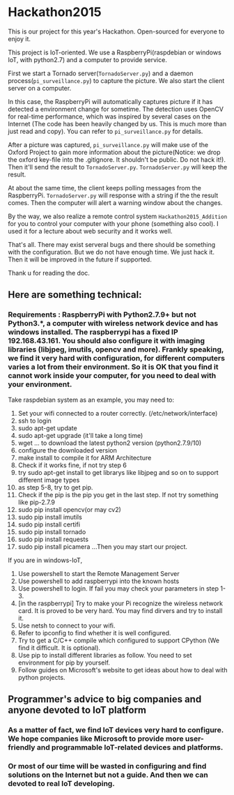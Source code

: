 # Hackathon2015


This is our project for this year's Hackathon. Open-sourced for everyone to enjoy it.

This project is IoT-oriented. We use a RaspberryPi(raspdebian or windows IoT, with python2.7) and a computer to provide service.

First we start a Tornado server(`TornadoServer.py`) and a daemon process(`pi_surveillance.py`) to capture the picture. We also start the client server on a computer.

In this case, the RaspberryPi will automatically captures picture if it has detected a environment change for sometime. The detection uses OpenCV for real-time performance, which was inspired by several cases on the Internet (The code has been heavily changed by us. This is much more than just read and copy). You can refer to `pi_surveillance.py` for details.

After a picture was captured, `pi_surveillance.py` will make use of the Oxford Project to gain more information about the picture(Notice: we drop the oxford key-file into the .gitignore. It shouldn't be public. Do not hack it!). Then it'll send the result to `TornadoServer.py`. `TornadoServer.py` will keep the result.

At about the same time, the client keeps polling messages from the RaspberryPi. `TornadoServer.py` will response with a string if the the result comes. Then the computer will alert a warning window about the changes. 

By the way, we also realize a remote control system `Hackathon2015_Addition` for you to control your computer with your phone (something also cool). I used it for a lecture about web security and it works well.

That's all. There may exist serveral bugs and there should be something with the configuration. But we do not have enough time. We just hack it. Then it will be improved in the future if supported.

Thank u for reading the doc.

## Here are something technical:

### Requirements : RaspberryPi with Python2.7.9+ but not Python3.*, a computer with wireless network device and has windows installed. The raspberrypi has a fixed IP 192.168.43.161. You should also configure it with imaging libraries (libjpeg, imutils, opencv and more). Frankly speaking, we find it very hard with configuration, for different computers varies a lot from their environment. So it is OK that you find it cannot work inside your computer, for you need to deal with your environment.
Take raspdebian system as an example, you may need to:
1. Set your wifi connected to a router correctly. (/etc/network/interface)
2. ssh to login
3. sudo apt-get update
4. sudo apt-get upgrade (it'll take a long time)
5. wget ... to download the latest python2 version (python2.7.9/10)
6. configure the downloaded version
7. make install to compile it for ARM Architecture
8. Check if it works fine, if not try step 6
9. try sudo apt-get install to get librarys like libjpeg and so on to support different image types
10. as step 5-8, try to get pip.
11. Check if the pip is the pip you get in the last step. If not try something like pip-2.7.9
12. sudo pip install opencv(or may cv2)
13. sudo pip install imutils
14. sudo pip install certifi
15. sudo pip install tornado
16. sudo pip install requests
17. sudo pip install picamera
...Then you may start our project.

If you are in windows-IoT,
1. Use powershell to start the Remote Management Server
2. Use powershell to add raspberrypi into the known hosts
3. Use powershell to login. If fail you may check your parameters in step 1-3.
4. [in the raspberrypi] Try to make your Pi recognize the wireless network card. It is proved to be very hard. You may find dirvers and try to install it.
5. Use netsh to connect to your wifi.
6. Refer to ipconfig to find whether it is well configured.
7. Try to get a C/C++ compile which configured to support CPython (We find it difficult. It is optional).
8. Use pip to install different libraries as follow. You need to set environment for pip by yourself.
9. Follow guides on Microsoft's website to get ideas about how to deal with python projects.

## Programmer's advice to big companies and anyone devoted to IoT platform

### As a matter of fact, we find IoT devices very hard to configure. We hope companies like Microsoft to provide more user-friendly and programmable IoT-related devices and platforms.
### Or most of our time will be wasted in configuring and find solutions on the Internet but not a guide. And then we can devoted to real IoT developing.